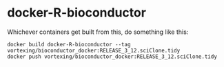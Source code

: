 # docker-R-bioconductor


Whichever containers get built from this, do something like this:
```
docker build docker-R-bioconductor --tag vortexing/bioconductor_docker:RELEASE_3_12.sciClone.tidy
docker push vortexing/bioconductor_docker:RELEASE_3_12.sciClone.tidy
```
